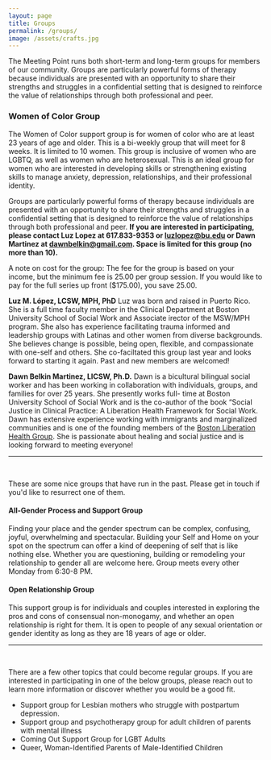 ```yaml
---
layout: page
title: Groups
permalink: /groups/
image: /assets/crafts.jpg
---
```


The Meeting Point runs both short-term and long-term groups for members of our community. Groups are particularly powerful forms of therapy because individuals are presented with an opportunity to share their strengths and struggles in a confidential setting that is designed to reinforce the value of relationships through both professional and peer.

### Women of Color Group
The Women of Color support group is for women of color who are at least 23 years of age and older. This is a bi-weekly group that will meet for 8 weeks. It is limited to 10 women. This group is inclusive of women who are LGBTQ, as well as women who are heterosexual. This is an ideal group for women who are interested in developing skills or strengthening existing skills to manage anxiety, depression, relationships, and their professional identity.

Groups are particularly powerful forms of therapy because individuals are presented with an opportunity to share their strengths and struggles in a confidential setting that is designed to reinforce the value of relationships through both professional and peer. **If you are interested in participating, please contact Luz Lopez at 617.833-9353 or luzlopez@bu.edu or Dawn Martinez at dawnbelkin@gmail.com. Space is limited for this group (no more than 10).**

A note on cost for the group: The fee for the group is based on your income, but the minimum fee is 25.00 per group session. If you would like to pay for the full series up front ($175.00), you save 25.00.

**Luz M. López, LCSW, MPH, PhD**
Luz was born and raised in Puerto Rico. She is a full time faculty member in the Clinical Department at Boston University School of Social Work and Associate irector of the MSW/MPH program. She also has experience facilitating trauma informed and leadership groups with Latinas and other women from diverse backgrounds. She believes change is possible, being open, flexible, and compassionate with one-self and others. She co-faciltated this group last year and looks forward to starting it again. Past and new members are welcomed!

**Dawn Belkin Martinez, LICSW, Ph.D.**
Dawn is a bicultural bilingual social worker and has been working in collaboration with individuals, groups, and families for over 25 years. She presently works full- time at Boston University School of Social Work and is the co-author of the book “Social Justice in Clinical Practice: A Liberation Health Framework for Social Work. Dawn has extensive experience working with immigrants and marginalized communities and is one of the founding members of the [Boston Liberation Health Group](https://www.bostonliberationhealth.org/). She is passionate about healing and social justice and is looking forward to meeting everyone!

---
<br/>

These are some nice groups that have run in the past. Please get in touch if you'd like to resurrect one of them.

#### All-Gender Process and Support Group
Finding your place and the gender spectrum can be complex, confusing, joyful, overwhelming and spectacular. Building your Self and Home on your spot on the spectrum can offer a kind of deepening of self that is like nothing else. Whether you are questioning, building or remodeling your relationship to gender all are welcome here. Group meets every other Monday from 6:30-8 PM.

#### Open Relationship Group
This support group is for individuals and couples interested in exploring the pros and cons of consensual non-monogamy, and whether an open relationship is right for them. It is open to people of any sexual orientation or gender identity as long as they are 18 years of age or older.

---
<br/>

There are a few other topics that could become regular groups. If you are interested in participating in one of the below groups, please reach out to learn more information or discover whether you would be a good fit.
* Support group for Lesbian mothers who struggle with postpartum depression.
* Support group and psychotherapy group for adult children of parents with mental illness
* Coming Out Support Group for LGBT Adults
* Queer, Woman-Identified Parents of Male-Identified Children